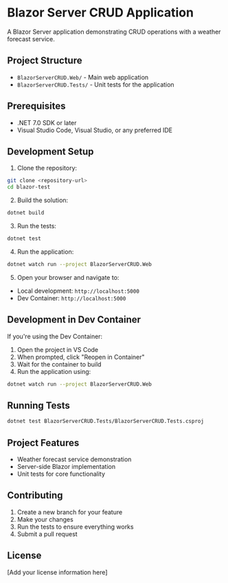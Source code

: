 # Blazor Server CRUD Application

A Blazor Server application demonstrating CRUD operations with a weather forecast service.

## Project Structure

- `BlazorServerCRUD.Web/` - Main web application
- `BlazorServerCRUD.Tests/` - Unit tests for the application

## Prerequisites

- .NET 7.0 SDK or later
- Visual Studio Code, Visual Studio, or any preferred IDE

## Development Setup

1. Clone the repository:
```bash
git clone <repository-url>
cd blazor-test
```

2. Build the solution:
```bash
dotnet build
```

3. Run the tests:
```bash
dotnet test
```

4. Run the application:
```bash
dotnet watch run --project BlazorServerCRUD.Web
```

5. Open your browser and navigate to:
- Local development: `http://localhost:5000`
- Dev Container: `http://localhost:5000`

## Development in Dev Container

If you're using the Dev Container:

1. Open the project in VS Code
2. When prompted, click "Reopen in Container"
3. Wait for the container to build
4. Run the application using:
```bash
dotnet watch run --project BlazorServerCRUD.Web
```

## Running Tests

```bash
dotnet test BlazorServerCRUD.Tests/BlazorServerCRUD.Tests.csproj
```

## Project Features

- Weather forecast service demonstration
- Server-side Blazor implementation
- Unit tests for core functionality

## Contributing

1. Create a new branch for your feature
2. Make your changes
3. Run the tests to ensure everything works
4. Submit a pull request

## License

[Add your license information here]
